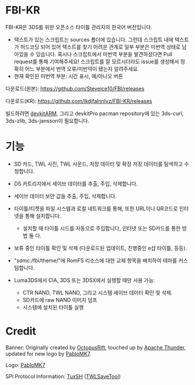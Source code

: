 # FBI-KR

FBI-KR은 3DS를 위한 오픈소스 타이틀 관리자의 한국어 버전입니다.

 * 텍스트가 있는 스크립트는 sources 폴더에 있습니다. 그런데 스크립트 내에 텍스트가 허드코딩 되어 있어 텍스트를 찾기 어려운 관계로 일부 부분은 미번역 상태로 남아있을 수 있습니다. 혹시나 스크립트에서 미번역 부분을 발견하셨다면 Pull request를 통해 기여해주세요! 스크립트를 잘 모르시더라도 issue를 생성해서 정확히 어느 부분에서 번역 오류/미반약이 됐는지 알려주세요.
 * 현재 확인된 미번역 부분: 시간 표시, 예/아니오 버튼

다운로드(원본): https://github.com/Steveice10/FBI/releases

다운로드(KR): https://github.com/lkdjfalnnlvz/FBI-KR/releases

빌드하려면 [devkitARM](http://sourceforge.net/projects/devkitpro/files/devkitARM/), 그리고 devkitPro pacman repository에 있는 3ds-curl, 3ds-zlib, 3ds-jansson이 필요합니다.

# 기능

* SD 카드, TWL 사진, TWL 사운드, 저장 데이터 및 확장 저장 데이터를 탐색하고 수정합니다.
* DS 카트리지에서 세이브 데이터를 추출, 주입, 삭제합니다.
* 세이브 데이터 보안 값을 추출, 주입, 삭제합니다.
* 타이틀/티켓을 파일 시스템과 로컬 네트워크를 통해, 또한 URL이나 QR코드로 인터넷을 통해 설치합니다.
  * 설치할 때 타이틀 시드를 자동으로 주입합니다, 인터넷 또는 SD카드를 통한 방법 둘 다.
* 보류 중인 타이틀 확인 및 삭제 (다운로드된 업데이트, 진행중인 e샵 타이틀, 등등).
* "sdmc:/fbi/theme/"에 RomFS 리소스에 대한 교체 항목을 배치하여 테마를 커스텀합니다.

* Luma3DS에서 CIA, 3DS 또는 3DSX에서 실행할 때만 사용 가능:
  * CTR NAND, TWL NAND, 그리고 시스템 세이브 데이터 확인 및 삭제.
  * SD카드에 raw NAND 이미지 덤프
  * 시스템에 설치된 타이틀 실행

# Credit

Banner: Originally created by [OctopusRift](http://gbatemp.net/members/octopusrift.356526/), touched up by [Apache Thunder](https://gbatemp.net/members/apache-thunder.105648/), updated for new logo by [PabloMK7](http://gbatemp.net/members/pablomk7.345712/).

Logo: [PabloMK7](http://gbatemp.net/members/pablomk7.345712/)

SPI Protocol Information: [TuxSH](https://github.com/TuxSH/) ([TWLSaveTool](https://github.com/TuxSH/TWLSaveTool))
